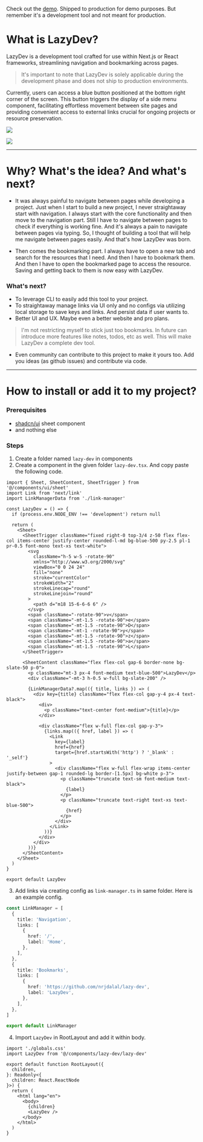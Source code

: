 Check out the [demo](https://lazy-dev.vercel.app/). Shipped to production for demo purposes. But remember it's a development tool and not meant for production.

# What is LazyDev?

LazyDev is a development tool crafted for use within Next.js or React frameworks, streamlining navigation and bookmarking across pages.

> It's important to note that LazyDev is solely applicable during the development phase and does not ship to production environments.

Currently, users can access a blue button positioned at the bottom right corner of the screen. This button triggers the display of a side menu component, facilitating effortless movement between site pages and providing convenient access to external links crucial for ongoing projects or resource preservation.

![](https://raw.githubusercontent.com/nrjdalal/lazy-dev/main/public/LazyDev-Next-js-React-Dev-Tool-1.png)

![](https://raw.githubusercontent.com/nrjdalal/lazy-dev/main/public/LazyDev-Next-js-React-Dev-Tool-2.png)

---

# Why? What's the idea? And what's next?

- It was always painful to navigate between pages while developing a project. Just when I start to build a new project, I never straightaway start with navigation. I always start with the core functionality and then move to the navigation part. Still I have to navigate between pages to check if everything is working fine. And it's always a pain to navigate between pages via typing. So, I thought of building a tool that will help me navigate between pages easily. And that's how LazyDev was born.

- Then comes the bookmarking part. I always have to open a new tab and search for the resources that I need. And then I have to bookmark them. And then I have to open the bookmarked page to access the resource. Saving and getting back to them is now easy with LazyDev.

### What's next?

- To leverage CLI to easily add this tool to your project.
- To straightaway manage links via UI only and no configs via utilizing local storage to save keys and links. And persist data if user wants to.
- Better UI and UX. Maybe even a better website and pro plans.

> I'm not restricting myself to stick just too bookmarks. In future can introduce more features like notes, todos, etc as well. This will make LazyDev a complete dev tool.

- Even community can contribute to this project to make it yours too. Add you ideas (as github issues) and contribute via code.

---

# How to install or add it to my project?

### Prerequisites

- [shadcn/ui](https://ui.shadcn.com/docs/components/sheet) sheet component
- and nothing else

### Steps

1. Create a folder named `lazy-dev` in components
2. Create a component in the given folder `lazy-dev.tsx`. And copy paste the following code.

```tsx
import { Sheet, SheetContent, SheetTrigger } from '@/components/ui/sheet'
import Link from 'next/link'
import LinkManagerData from './link-manager'

const LazyDev = () => {
  if (process.env.NODE_ENV !== 'development') return null

  return (
    <Sheet>
      <SheetTrigger className="fixed right-0 top-3/4 z-50 flex flex-col items-center justify-center rounded-l-md bg-blue-500 py-2.5 pl-1 pr-0.5 font-mono text-xs text-white">
        <svg
          className="h-5 w-5 -rotate-90"
          xmlns="http://www.w3.org/2000/svg"
          viewBox="0 0 24 24"
          fill="none"
          stroke="currentColor"
          strokeWidth="2"
          strokeLinecap="round"
          strokeLinejoin="round"
        >
          <path d="m18 15-6-6-6 6" />
        </svg>
        <span className="-rotate-90">v</span>
        <span className="-mt-1.5 -rotate-90">e</span>
        <span className="-mt-1.5 -rotate-90">D</span>
        <span className="-mt-1 -rotate-90">y</span>
        <span className="-mt-1.5 -rotate-90">z</span>
        <span className="-mt-1.5 -rotate-90">a</span>
        <span className="-mt-1.5 -rotate-90">L</span>
      </SheetTrigger>

      <SheetContent className="flex flex-col gap-6 border-none bg-slate-50 p-0">
        <p className="mt-3 px-4 font-medium text-blue-500">LazyDev</p>
        <div className="-mt-3 h-0.5 w-full bg-slate-200" />

        {LinkManagerData?.map(({ title, links }) => (
          <div key={title} className="flex flex-col gap-y-4 px-4 text-black">
            <div>
              <p className="text-center font-medium">{title}</p>
            </div>

            <div className="flex w-full flex-col gap-y-3">
              {links.map(({ href, label }) => (
                <Link
                  key={label}
                  href={href}
                  target={href.startsWith('http') ? '_blank' : '_self'}
                >
                  <div className="flex w-full flex-wrap items-center justify-between gap-1 rounded-lg border-[1.5px] bg-white p-3">
                    <p className="truncate text-sm font-medium text-black">
                      {label}
                    </p>
                    <p className="truncate text-right text-xs text-blue-500">
                      {href}
                    </p>
                  </div>
                </Link>
              ))}
            </div>
          </div>
        ))}
      </SheetContent>
    </Sheet>
  )
}

export default LazyDev
```

3. Add links via creating config as `link-manager.ts` in same folder. Here is an example config.

```ts
const LinkManager = [
  {
    title: 'Navigation',
    links: [
      {
        href: '/',
        label: 'Home',
      },
    ],
  },
  {
    title: 'Bookmarks',
    links: [
      {
        href: 'https://github.com/nrjdalal/lazy-dev',
        label: 'LazyDev',
      },
    ],
  },
]

export default LinkManager
```

4. Import `LazyDev` in RootLayout and add it within body.

```tsx
import './globals.css'
import LazyDev from '@/components/lazy-dev/lazy-dev'

export default function RootLayout({
  children,
}: Readonly<{
  children: React.ReactNode
}>) {
  return (
    <html lang="en">
      <body>
        {children}
        <LazyDev />
      </body>
    </html>
  )
}
```
